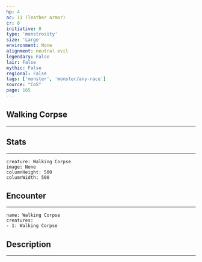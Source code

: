```yaml
---
hp: 4
ac: 11 (leather armor)
cr: 0
initiative: 0
type: 'monstrosity'    
size: 'Large'
environment: None
alignment: neutral evil
legendary: False
lair: False
mythic: False
regional: False
tags: ['monster', 'monster/any-race']
source: "CoS"
page: 165
---
```


## Walking Corpse
---



## Stats
---

```statblock
creature: Walking Corpse
image: None
columnHeight: 500
columnWidth: 500
```

## Encounter
---

```encounter-table
name: Walking Corpse
creatures:
- 1: Walking Corpse
```

## Description
---




